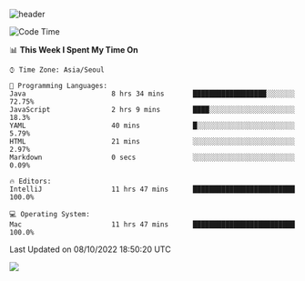 ![header](https://capsule-render.vercel.app/api?type=Egg&color=timeAuto&height=300&section=header&text=PoPo&fontSize=90&animation=fadeIn)

  <!--START_SECTION:waka-->
![Code Time](http://img.shields.io/badge/Code%20Time-213%20hrs%2010%20mins-blue)

📊 **This Week I Spent My Time On** 

```text
⌚︎ Time Zone: Asia/Seoul

💬 Programming Languages: 
Java                     8 hrs 34 mins       ██████████████████░░░░░░░   72.75% 
JavaScript               2 hrs 9 mins        ████░░░░░░░░░░░░░░░░░░░░░   18.3% 
YAML                     40 mins             █░░░░░░░░░░░░░░░░░░░░░░░░   5.79% 
HTML                     21 mins             ░░░░░░░░░░░░░░░░░░░░░░░░░   2.97% 
Markdown                 0 secs              ░░░░░░░░░░░░░░░░░░░░░░░░░   0.09%

🔥 Editors: 
IntelliJ                 11 hrs 47 mins      █████████████████████████   100.0%

💻 Operating System: 
Mac                      11 hrs 47 mins      █████████████████████████   100.0%

```


 Last Updated on 08/10/2022 18:50:20 UTC
<!--END_SECTION:waka-->



<img src="https://capsule-render.vercel.app/api?type=Egg&color=timeAuto&height=300&section=footer&text=PoPo&fontSize=90&animation=fadeIn&reversal=true" />
